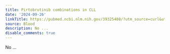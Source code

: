 ```yaml
---
title: Pirtobrutinib combinations in CLL
date: '2024-09-26'
linkTitle: https://pubmed.ncbi.nlm.nih.gov/39325480/?utm_source=curl&utm_medium=rss&utm_campaign=journals&utm_content=7603509&fc=None&ff=20240927184325&v=2.18.0.post9+e462414
source: Blood
description: No ...
disable_comments: true
---
```

No ...